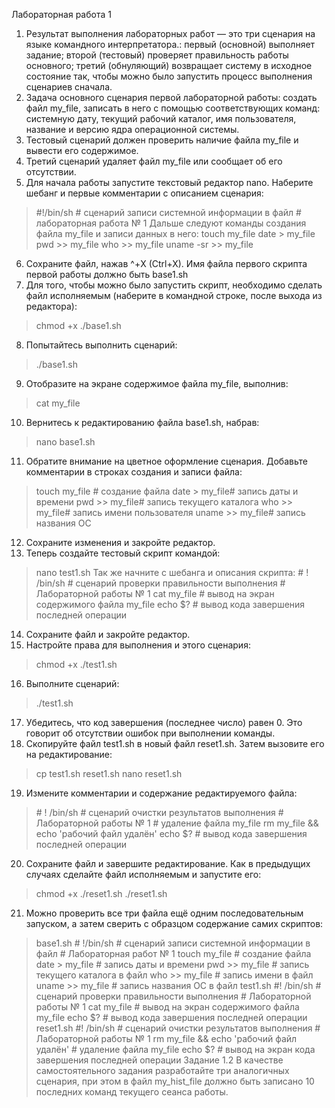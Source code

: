 Лабораторная работа 1
1. Результат выполнения лабораторных работ — это три сценария на языке командного
интерпретатора.:
первый (основной) выполняет задание;
второй (тестовый) проверяет правильность работы основного;
третий (обнуляющий) возвращает систему в исходное состояние так, чтобы можно
было запустить процесс выполнения сценариев сначала.
2. Задача основного сценария первой лабораторной работы: создать файл my_file,
записать в него с помощью соответствующих команд:
системную дату,
текущий рабочий каталог,
имя пользователя,
название и версию ядра операционной системы.
3. Тестовый сценарий должен проверить наличие файла my_file и вывести его
содержимое.
4. Третий сценарий удаляет файл my_file или сообщает об его отсутствии.
5. Для начала работы запустите текстовый редактор nano. Наберите шебанг и первые
комментарии с описанием сценария:
>\#!/bin/sh
>\# сценарий записи системной информации в файл
>\# лабораторная работа № 1
Дальше следуют команды создания файла my_file и записи данных в него:
>touch my_file
>date > my_file
>pwd >> my_file
>who >> my_file
>uname -sr >> my_file
6. Сохраните файл, нажав ^+X (Ctrl+X).
Имя файла первого скрипта первой работы должно быть base1.sh
7. Для того, чтобы можно было запустить скрипт, необходимо сделать файл
исполняемым (наберите в командной строке, после выхода из редактора):
>chmod +x ./base1.sh
8. Попытайтесь выполнить сценарий:
>./base1.sh
9. Отобразите на экране содержимое файла my_file, выполнив:
>cat my_file
10. Вернитесь к редактированию файла base1.sh, набрав:
>nano base1.sh
11. Обратите внимание на цветное оформление сценария.
Добавьте комментарии в строках создания и записи файла:
>touch my_file
>\# создание файла
>date > my_file# запись даты и времени
>pwd >> my_file# запись текущего каталога
>who >> my_file# запись имени пользователя
>uname >> my_file# запись названия ОС
12. Сохраните изменения и закройте редактор.
13. Теперь создайте тестовый скрипт командой:
>nano test1.sh
Так же начните с шебанга и описания скрипта:
>\# ! /bin/sh
>\# сценарий проверки правильности выполнения
>\# Лабораторной работы № 1
>cat my_file # вывод на экран содержимого файла my_file
>echo $?
>\# вывод кода завершения последней операции
14. Сохраните файл и закройте редактор.
15. Настройте права для выполнения и этого сценария:
>chmod +x ./test1.sh
16. Выполните сценарий:
>./test1.sh
17. Убедитесь, что код завершения (последнее число) равен 0.
Это говорит об отсутствии ошибок при выполнении команды.
18. Скопируйте файл test1.sh в новый файл reset1.sh. Затем вызовите его на
редактирование:
>cp test1.sh
>reset1.sh
>nano reset1.sh
19. Измените комментарии и содержание редактируемого файла:
>\# ! /bin/sh
>\# сценарий очистки результатов выполнения
>\# Лабораторной работы № 1
>\# удаление файла my_file
>rm my_file && echo 'рабочий файл удалён'
>echo $?
>\# вывод кода завершения последней операции
20. Сохраните файл и завершите редактирование. Как в предыдущих случаях сделайте
файл исполняемым и запустите его:
>chmod +x ./reset1.sh
>./reset1.sh
21. Можно проверить все три файла ещё одним последовательным запуском,
а затем сверить с образцом содержание самих скриптов:
>base1.sh
>\# !/bin/sh
>\# сценарий записи системной информации в файл
>\# Лабораторная работ № 1
>touch my_file # создание файла
>date > my_file # запись даты и времени
>pwd >> my_file # запись текущего каталога в файл
>who >> my_file # запись имени в файл
>uname >> my_file # запись названия ОС в файл
>test1.sh
>\#! /bin/sh
>\# сценарий проверки правильности выполнения
>\# Лабораторной работы № 1
>cat my_file # вывод на экран содержимого файла my_file
>echo $?
>\# вывод кода завершения последней операции
>reset1.sh #! /bin/sh
>\# сценарий очистки результатов выполнения
>\# Лабораторной работы № 1
>rm my_file && echo 'рабочий файл удалён' # удаление файла my_file
>echo $?
>\# вывод на экран кода завершения последней операции
Задание 1.2
В качестве самостоятельного задания разработайте три аналогичных сценария, при этом в
файл my_hist_file должно быть записано 10 последних команд текущего сеанса работы.
